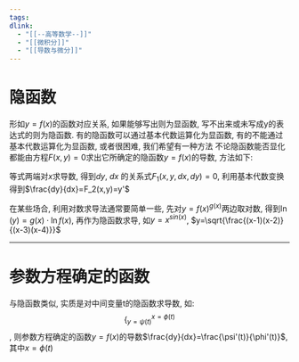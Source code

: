 ```yaml
---
tags: 
dlink:
  - "[[--高等数学--]]"
  - "[[微积分]]"
  - "[[导数与微分]]"
---
```

# 隐函数
形如$y=f(x)$的函数对应关系, 如果能够写出则为显函数, 写不出来或未写成y的表达式的则为隐函数.
有的隐函数可以通过基本代数运算化为显函数, 有的不能通过基本代数运算化为显函数, 或者很困难, 
我们希望有一种方法 不论隐函数能否显化都能由方程$F(x,y)=0$求出它所确定的隐函数$y=f(x)$的导数, 方法如下:

等式两端对$x$求导数, 得到$dy$, $dx$ 的关系式$F_1(x,y,dx,dy)=0$, 利用基本代数变换得到$\frac{dy}{dx}=F_2(x,y)=y'$ 


在某些场合, 利用对数求导法通常要简单一些, 先对$y=f(x)^{g(x)}$两边取对数, 得到$\ln(y)=g(x)\cdot \ln f(x)$, 再作为隐函数求导, 如$y=x^{sin(x)}$, $y=\sqrt{\frac{(x-1)(x-2)}{(x-3)(x-4)}}$


---
# 参数方程确定的函数
与隐函数类似, 实质是对中间变量t的隐函数求导数, 如: $$\Big\{^{x=\phi(t)}_{y=\psi(t)}$$, 则参数方程确定的函数$y=f(x)$的导数$\frac{dy}{dx}=\frac{\psi'(t)}{\phi'(t)}$, 其中$x=\phi(t)$ 

